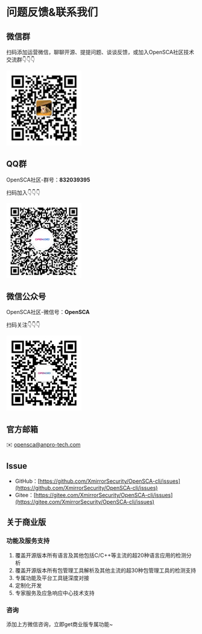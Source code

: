 
# 问题反馈&联系我们

## 微信群

扫码添加运营微信，聊聊开源、提提问题、谈谈反馈，或加入OpenSCA社区技术交流群👇👇👇

<img src="./assets/contact/wechat-zhushou.jpg" alt="小助手微信"  style="width: 200px;" />

## QQ群

OpenSCA社区-群号：**832039395**

扫码加入👇👇👇

<img src="./assets/contact/QQ.png" alt="OpenSCA社区" style="width: 200px;" />

## 微信公众号

OpenSCA社区-微信号：**OpenSCA**

扫码关注👇👇👇

<img src="./assets/contact/wechat-opensca.png" alt="微信公众号"  style="width: 200px;"  />

## 官方邮箱

✉️ opensca@anpro-tech.com

## Issue

- GitHub：[https://github.com/XmirrorSecurity/OpenSCA-cli/issues](https://github.com/XmirrorSecurity/OpenSCA-cli/issues)
- Gitee：[https://gitee.com/XmirrorSecurity/OpenSCA-cli/issues](https://gitee.com/XmirrorSecurity/OpenSCA-cli/issues)

## 关于商业版

### 功能及服务支持

1. 覆盖开源版本所有语言及其他包括C/C++等主流的超20种语言应用的检测分析
2. 覆盖开源版本所有包管理工具解析及其他主流的超30种包管理工具的检测支持
3. 专属功能及平台工具链深度对接
4. 定制化开发
5. 专家服务及应急响应中心技术支持

### 咨询

添加上方微信咨询，立即get商业版专属功能~